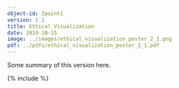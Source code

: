 ```yaml
---
object-id: 2point1
version: 2.1
title: Ethical Visualization
date: 2019-10-15
image: ../images/ethical_visualization_poster_2_1.png
pdf: ../pdfs/ethical_visualization_poster_2_1.pdf
---
```


Some summary of this version here.

{% include %}
